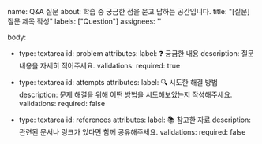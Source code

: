 name: Q&A 질문
about: 학습 중 궁금한 점을 묻고 답하는 공간입니다.
title: "[질문] 질문 제목 작성"
labels: ["Question"]
assignees: ''

body:
  - type: textarea
    id: problem
    attributes:
      label: ❓ 궁금한 내용
      description: 질문 내용을 자세히 적어주세요.
    validations:
      required: true

  - type: textarea
    id: attempts
    attributes:
      label: 🔍 시도한 해결 방법
      description: 문제 해결을 위해 어떤 방법을 시도해보았는지 작성해주세요.
    validations:
      required: false

  - type: textarea
    id: references
    attributes:
      label: 📚 참고한 자료
      description: 관련된 문서나 링크가 있다면 함께 공유해주세요.
    validations:
      required: false